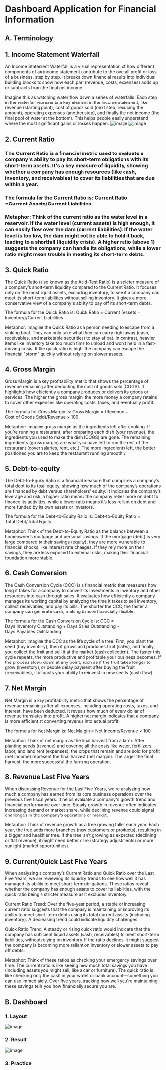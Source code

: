 # Dashboard Application for Financial Information

## A. Terminology

## 1. Income Statement Waterfall
An Income Statement Waterfall is a visual representation of how different components of an income statement contribute to the overall profit or loss of a business, step by step. It breaks down financial results into individual building blocks to show how each part (revenue, costs, expenses) adds up or subtracts from the final net income.

Imagine this as watching water flow down a series of waterfalls. Each step in the waterfall represents a key element in the income statement, like revenue (starting point), cost of goods sold (next step, reducing the amount), operating expenses (another step), and finally the net income (the final pool of water at the bottom). This helps people easily understand where the most significant gains or losses happen.
![image](https://github.com/user-attachments/assets/7d6d968e-385b-45cf-840f-2e46d78cb935)
![image](https://github.com/user-attachments/assets/55cff18f-253e-4b39-b46b-50de35ac2208)

## 2. Current Ratio
### The Current Ratio is a financial metric used to evaluate a company's ability to pay its short-term obligations with its short-term assets. It's a key measure of liquidity, showing whether a company has enough resources (like cash, inventory, and receivables) to cover its liabilities that are due within a year.

### The formula for the Current Ratio is: Current Ratio =Current Assets/Current Liabilities


### ​Metaphor: Think of the current ratio as the water level in a reservoir. If the water level (current assets) is high enough, it can easily flow over the dam (current liabilities). If the water level is too low, the dam might not be able to hold it back, leading to a shortfall (liquidity crisis). A higher ratio (above 1) suggests the company can handle its obligations, while a lower ratio might mean trouble in meeting its short-term debts.

## 3. Quick Ratio
The Quick Ratio (also known as the Acid-Test Ratio) is a stricter measure of a company’s short-term liquidity compared to the Current Ratio. It focuses only on the most liquid assets, excluding inventory, to see if a company can meet its short-term liabilities without selling inventory. It gives a more conservative view of a company's ability to pay off its short-term debts.

The formula for the Quick Ratio is: 
Quick Ratio
= Current (Assets − Inventory)/Current Liabilities

 Metaphor: Imagine the Quick Ratio as a person needing to escape from a sinking boat. They can only take what they can carry right away (cash, receivables, and marketable securities) to stay afloat. In contrast, heavier items like inventory take too much time to unload and won't help in a fast-moving crisis. If the quick ratio is high, the company can escape the financial "storm" quickly without relying on slower assets.

 ## 4. Gross Margin
 Gross Margin is a key profitability metric that shows the percentage of revenue remaining after deducting the cost of goods sold (COGS). It highlights how efficiently a company produces or delivers its goods or services. The higher the gross margin, the more money a company retains to cover other expenses like operating costs, taxes, and eventually profit.

The formula for Gross Margin is: 
Gross Margin
= (Revenue − Cost of Goods Sold)/Revenue × 100

Metaphor: Imagine gross margin as the ingredients left after cooking. If you’re running a restaurant, after preparing each dish (your revenue), the ingredients you used to make the dish (COGS) are gone. The remaining ingredients (gross margin) are what you have left to run the rest of the restaurant (cover salaries, rent, etc.). The more ingredients left, the better positioned you are to keep the restaurant running smoothly.

## 5. Debt-to-equity
The Debt-to-Equity Ratio is a financial measure that compares a company’s total debt to its total equity, showing how much of the company’s operations are financed by debt versus shareholders’ equity. It indicates the company’s leverage and risk; a higher ratio means the company relies more on debt to finance its activities, while a lower ratio means it’s less reliant on debt and more funded by its own assets or investors.

The formula for the Debt-to-Equity Ratio is: 
Debt-to-Equity Ratio
= Total Debt/Total Equity

 Metaphor: Think of the Debt-to-Equity Ratio as the balance between a homeowner’s mortgage and personal savings. If the mortgage (debt) is very large compared to their savings (equity), they are more vulnerable to financial shocks, like interest rate changes. If they rely more on their savings, they are less exposed to external risks, making their financial foundation more stable.

 ## 6. Cash Conversion
 The Cash Conversion Cycle (CCC) is a financial metric that measures how long it takes for a company to convert its investments in inventory and other resources into cash through sales. It evaluates how efficiently a company manages its working capital by analyzing the time it takes to sell inventory, collect receivables, and pay its bills. The shorter the CCC, the faster a company can generate cash, making it more financially flexible.

The formula for the Cash Conversion Cycle is: CCC = Days Inventory Outstanding + Days Sales Outstanding − Days Payables Outstanding

Metaphor: Imagine the CCC as the life cycle of a tree. First, you plant the seed (buy inventory), then it grows and produces fruit (sales), and finally, you collect the fruit and sell it at the market (cash collection). The faster this cycle repeats, the more productive and profitable your business becomes. If the process slows down at any point, such as if the fruit takes longer to grow (inventory), or people delay payment after buying the fruit (receivables), it impacts your ability to reinvest in new seeds (cash flow).

## 7. Net Margin
Net Margin is a key profitability metric that shows the percentage of revenue remaining after all expenses, including operating costs, taxes, and interest, have been deducted. It reveals how much of every dollar of revenue translates into profit. A higher net margin indicates that a company is more efficient at converting revenue into actual profit.

The formula for Net Margin is: 
Net Margin
= Net Income/Revenue × 100

Metaphor: Think of net margin as the final harvest from a farm. After planting seeds (revenue) and covering all the costs like water, fertilizers, labor, and land rent (expenses), the crops that remain and are sold for profit (net income) represent the final harvest (net margin). The larger the final harvest, the more successful the farming operation.

## 8. Revenue Last Five Years
When discussing Revenue for the Last Five Years, we're analyzing how much a company has earned from its core business operations over the previous five fiscal years. It helps evaluate a company's growth trend and financial performance over time. Steady growth in revenue often indicates increasing demand or market share, while declining revenue could signal challenges in the company’s operations or market.

Metaphor: Think of revenue growth as a tree growing taller each year. Each year, the tree adds more branches (new customers or products), resulting in a bigger and healthier tree. If the tree isn’t growing as expected (declining or flat revenue), it might need better care (strategy adjustments) or more sunlight (market opportunities).

## 9. Current/Quick Last Five Years
When analyzing a company’s Current Ratio and Quick Ratio over the Last Five Years, we are reviewing its liquidity trends to see how well it has managed its ability to meet short-term obligations. These ratios reveal whether the company has enough assets to cover its liabilities, with the quick ratio being a stricter measure as it excludes inventory.

Current Ratio Trend: Over the five-year period, a stable or increasing current ratio suggests that the company is maintaining or improving its ability to meet short-term debts using its total current assets (including inventory). A decreasing trend could indicate liquidity challenges.

Quick Ratio Trend: A steady or rising quick ratio would indicate that the company has sufficient liquid assets (cash, receivables) to meet short-term liabilities, without relying on inventory. If the ratio declines, it might suggest the company is becoming more reliant on inventory or slower assets to pay off debts.

Metaphor: Think of these ratios as checking your emergency savings over time. The current ratio is like seeing how much total savings you have (including assets you might sell, like a car or furniture). The quick ratio is like checking only the cash in your wallet or bank account—something you can use immediately. Over five years, tracking how well you're maintaining these savings tells you how financially secure you are.

## B. Dashboard

### 1. Layout
![image](https://github.com/user-attachments/assets/654e0380-0be4-4139-bea4-140dff10492e)

### 2. Result
![image](https://github.com/user-attachments/assets/560cc705-4d1d-4954-96a7-54dbae4a4eea)

### 3. Practice

